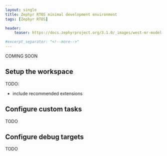 ```yaml
---
layout: single
title: Zephyr RTOS minimal development environment 
tags: [Zephyr RTOS]

header:
    teaser: https://docs.zephyrproject.org/3.1.0/_images/west-mr-model.png

#excerpt_separator: "<!--more-->"
---
```


COMING SOON

## Setup the workspace

TODO:

- include recommended extensions

## Configure custom tasks

TODO

## Configure debug targets

TODO
